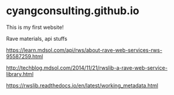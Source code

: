 # cyangconsulting.github.io
This is my first website!


Rave materials, api stuffs

https://learn.mdsol.com/api/rws/about-rave-web-services-rws-95587259.html

http://techblog.mdsol.com/2014/11/21/rwslib-a-rave-web-service-library.html

https://rwslib.readthedocs.io/en/latest/working_metadata.html
